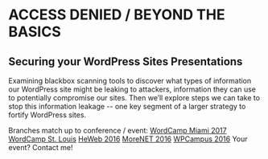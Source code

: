 # ACCESS DENIED / BEYOND THE BASICS
## Securing your WordPress Sites Presentations

Examining blackbox scanning tools to discover what types of information our WordPress site might be leaking to attackers, information they can use to potentially compromise our sites. Then we’ll explore steps we can take to stop this information leakage -- one key segment of a larger strategy to fortify WordPress sites.

Branches match up to conference / event:
[WordCamp Miami 2017](https://github.com/gilzow/access-denied/tree/wcmia2017)
[WordCamp St. Louis](https://github.com/gilzow/access-denied/tree/2017)
[HeWeb 2016](https://github.com/gilzow/access-denied/tree/master)
[MoreNET 2016](https://github.com/gilzow/access-denied/tree/master)
[WPCampus 2016](https://github.com/gilzow/access-denied/tree/master) 
Your event? Contact me! 
